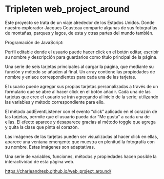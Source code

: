 # Tripleten web_project_around

Este proyecto se trata de un viaje alrededor de los Estados Unidos. Donde
nuestro explorador Jacques Cousteau comparte algunas de sus fotografías de
montañas, parques y lagos, de esta y otras partes del mundo también.

Programación de JavaScript:

Perfil editable donde el usuario puede hacer click en el botón editar,
escribir su nombre y descripción para guardarlos como título
principal de la página.

Una serie de seis tarjetas principales al cargar la página, que mediante
su función y método se añaden al final. Un array contiene las propiedades
de nombre y enlace correspondientes para cada una de las tarjetas.

El usuario puede agregar sus propias tarjetas personalizadas a través de un
formulario que se abre al hacer click en el botón añadir. Cada una de las
tarjetas que cree el usuario se irán agregando al inicio de la serie; utilizando
las variables y método correspondiente para ello.

El método addEventListener con el evento “click” aplicado en el corazón de las
tarjetas, permite que el usuario pueda dar “Me gusta” a cada una de ellas. El
efecto aparece y desaparece gracias al método toggle que agrega y quita
la clase que pinta el corazón.

Las imágenes de las tarjetas pueden ser visualizadas al hacer click en ellas,
aparece una ventana emergente que muestra en plenitud la fotografía con su nombre.
Estas imágenes son adaptativas.

Una serie de variables, funciones, métodos y propiedades hacen posible
la interactividad de esta página web.

https://charleandresb.github.io/web_project_around/

